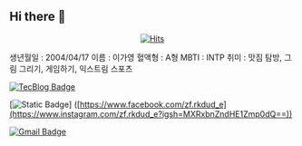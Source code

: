 ## Hi there 👋

<!--
**gayounglee-0417/gayounglee-0417** is a ✨ _special_ ✨ repository because its `README.md` (this file) appears on your GitHub profile.

Here are some ideas to get you started:

- 🔭 I’m currently working on ...
- 🌱 I’m currently learning ...
- 👯 I’m looking to collaborate on ...
- 🤔 I’m looking for help with ...
- 💬 Ask me about ...
- 📫 How to reach me: ...
- 😄 Pronouns: ...
- ⚡ Fun fact: ...
-->
<div align=center>
	
  [![Hits](https://hits.seeyoufarm.com/api/count/incr/badge.svg?url=https%3A%2F%2Fgithub.com%2Fgayounglee-0417)](https://hits.seeyoufarm.com) 
	
  </div>
생년월일 : 2004/04/17
이름 : 이가영
혈액형 : A형
MBTI : INTP
취미 : 맛짐 탐방, 그림 그리기, 게임하기, 익스트림 스포츠

[![TecBlog Badge](https://img.shields.io/badge/github-white?style=flat-square&logo=github&logoColor=black&logoSize=auto&link=https%3A%2F%2Fgithub.com%2Fgayounglee-0417)](https://github.com/gayounglee-0417)
	

[![Static Badge](https://img.shields.io/badge/instagram-E4405F?style=flat-square&logo=instagram&logoColor=white&logoSize=auto&link=https%3A%2F%2Fwww.instagram.com%2Fzf.rkdud_e%3Figsh%3DMXRxbnZndHE1Zmp0dQ%3D%3D)]
([https://www.facebook.com/zf.rkdud_e](https://www.instagram.com/zf.rkdud_e?igsh=MXRxbnZndHE1Zmp0dQ==))
	
	
  [![Gmail Badge](https://img.shields.io/badge/Gmail-d14836?style=flat-square&logo=Gmail&logoColor=white&link=mailto:robotsally0417@gmail.com)](mailto:robotsally0417@gmail.com)


